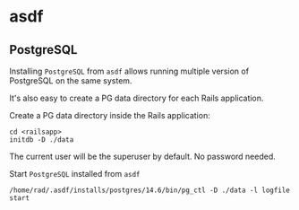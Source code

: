 # asdf

## PostgreSQL

Installing `PostgreSQL` from `asdf` allows running multiple version of PostgreSQL on the same system.

It's also easy to create a PG data directory for each Rails application.

Create a PG data directory inside the Rails application:

```
cd <railsapp>
initdb -D ./data
```
The current user will be the superuser by default. No password needed.

Start `PostgreSQL` installed from `asdf`

```
/home/rad/.asdf/installs/postgres/14.6/bin/pg_ctl -D ./data -l logfile start
```
